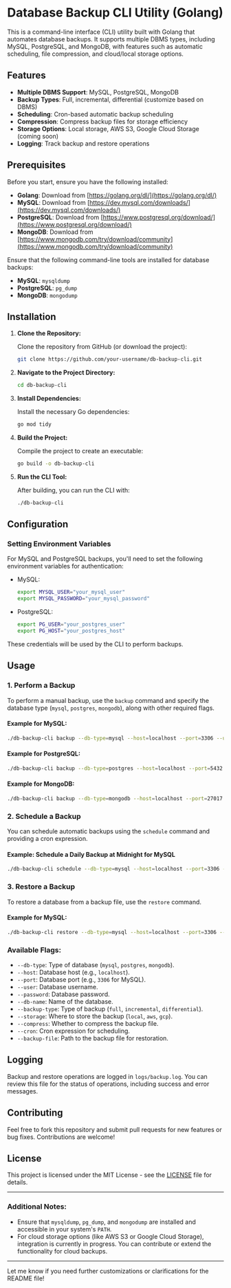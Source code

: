 # Database Backup CLI Utility (Golang)

This is a command-line interface (CLI) utility built with Golang that automates database backups. It supports multiple DBMS types, including MySQL, PostgreSQL, and MongoDB, with features such as automatic scheduling, file compression, and cloud/local storage options.

## Features

- **Multiple DBMS Support**: MySQL, PostgreSQL, MongoDB
- **Backup Types**: Full, incremental, differential (customize based on DBMS)
- **Scheduling**: Cron-based automatic backup scheduling
- **Compression**: Compress backup files for storage efficiency
- **Storage Options**: Local storage, AWS S3, Google Cloud Storage (coming soon)
- **Logging**: Track backup and restore operations

## Prerequisites

Before you start, ensure you have the following installed:

- **Golang**: Download from [https://golang.org/dl/](https://golang.org/dl/)
- **MySQL**: Download from [https://dev.mysql.com/downloads/](https://dev.mysql.com/downloads/)
- **PostgreSQL**: Download from [https://www.postgresql.org/download/](https://www.postgresql.org/download/)
- **MongoDB**: Download from [https://www.mongodb.com/try/download/community](https://www.mongodb.com/try/download/community)

Ensure that the following command-line tools are installed for database backups:

- **MySQL**: `mysqldump`
- **PostgreSQL**: `pg_dump`
- **MongoDB**: `mongodump`

## Installation

1. **Clone the Repository:**

   Clone the repository from GitHub (or download the project):

   ```bash
   git clone https://github.com/your-username/db-backup-cli.git
   ```

2. **Navigate to the Project Directory:**

   ```bash
   cd db-backup-cli
   ```

3. **Install Dependencies:**

   Install the necessary Go dependencies:

   ```bash
   go mod tidy
   ```

4. **Build the Project:**

   Compile the project to create an executable:

   ```bash
   go build -o db-backup-cli
   ```

5. **Run the CLI Tool:**

   After building, you can run the CLI with:

   ```bash
   ./db-backup-cli
   ```

## Configuration

### Setting Environment Variables

For MySQL and PostgreSQL backups, you'll need to set the following environment variables for authentication:

- MySQL:

  ```bash
  export MYSQL_USER="your_mysql_user"
  export MYSQL_PASSWORD="your_mysql_password"
  ```

- PostgreSQL:
  ```bash
  export PG_USER="your_postgres_user"
  export PG_HOST="your_postgres_host"
  ```

These credentials will be used by the CLI to perform backups.

## Usage

### 1. **Perform a Backup**

To perform a manual backup, use the `backup` command and specify the database type (`mysql`, `postgres`, `mongodb`), along with other required flags.

#### Example for MySQL:

```bash
./db-backup-cli backup --db-type=mysql --host=localhost --port=3306 --user=root --password=secret --db-name=mydb --backup-type=full --storage=local --compress
```

#### Example for PostgreSQL:

```bash
./db-backup-cli backup --db-type=postgres --host=localhost --port=5432 --user=postgres --password=secret --db-name=mydb --backup-type=full --storage=local --compress
```

#### Example for MongoDB:

```bash
./db-backup-cli backup --db-type=mongodb --host=localhost --port=27017 --user=mongoUser --password=mongoPass --db-name=mydb --backup-type=full --storage=local --compress
```

### 2. **Schedule a Backup**

You can schedule automatic backups using the `schedule` command and providing a cron expression.

#### Example: Schedule a Daily Backup at Midnight for MySQL

```bash
./db-backup-cli schedule --db-type=mysql --host=localhost --port=3306 --user=root --password=secret --db-name=mydb --backup-type=full --storage=local --compress --cron="0 0 * * *"
```

### 3. **Restore a Backup**

To restore a database from a backup file, use the `restore` command.

#### Example for MySQL:

```bash
./db-backup-cli restore --db-type=mysql --host=localhost --port=3306 --user=root --password=secret --db-name=mydb --backup-file=mydb_backup.sql
```

### Available Flags:

- `--db-type`: Type of database (`mysql`, `postgres`, `mongodb`).
- `--host`: Database host (e.g., `localhost`).
- `--port`: Database port (e.g., `3306` for MySQL).
- `--user`: Database username.
- `--password`: Database password.
- `--db-name`: Name of the database.
- `--backup-type`: Type of backup (`full`, `incremental`, `differential`).
- `--storage`: Where to store the backup (`local`, `aws`, `gcp`).
- `--compress`: Whether to compress the backup file.
- `--cron`: Cron expression for scheduling.
- `--backup-file`: Path to the backup file for restoration.

## Logging

Backup and restore operations are logged in `logs/backup.log`. You can review this file for the status of operations, including success and error messages.

## Contributing

Feel free to fork this repository and submit pull requests for new features or bug fixes. Contributions are welcome!

## License

This project is licensed under the MIT License - see the [LICENSE](LICENSE) file for details.

---

### Additional Notes:

- Ensure that `mysqldump`, `pg_dump`, and `mongodump` are installed and accessible in your system's `PATH`.
- For cloud storage options (like AWS S3 or Google Cloud Storage), integration is currently in progress. You can contribute or extend the functionality for cloud backups.

---

Let me know if you need further customizations or clarifications for the README file!
